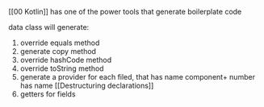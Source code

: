 [[00 Kotlin]] has one of the power tools that generate boilerplate code 

data class will generate:
1. override equals method
2. generate copy method
3. override hashCode method
4. override toString method
5. generate a provider for each filed, that has name component+ number has name [[Destructuring declarations]]
6. getters for fields
